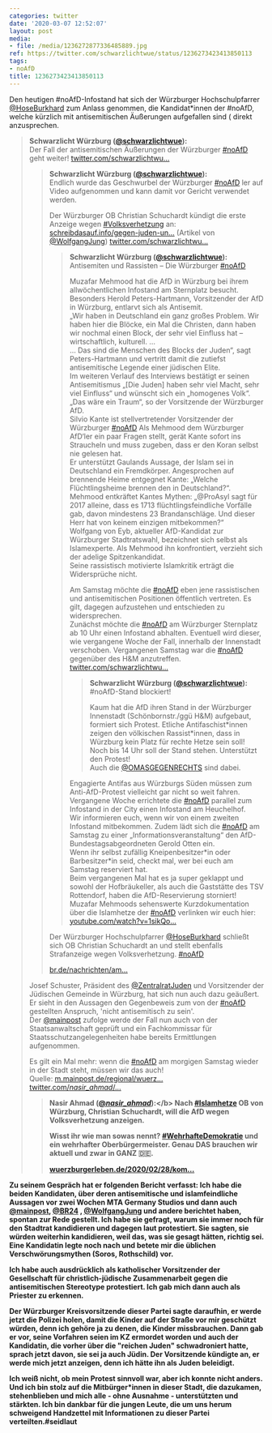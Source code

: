 ```yaml
---
categories: twitter
date: '2020-03-07 12:52:07'
layout: post
media:
- file: /media/1236272877336485889.jpg
ref: https://twitter.com/schwarzlichtwue/status/1236273423413850113
tags:
- noAfD
title: 1236273423413850113
---
```

Den heutigen #noAfD-Infostand hat sich der Würzburger Hochschulpfarrer [@HoseBurkhard](https://twitter.com/HoseBurkhard) zum Anlass genommen, die Kandidat\*innen der #noAfD, welche kürzlich mit antisemitischen Äußerungen aufgefallen sind ( direkt anzusprechen.  
> <b>Schwarzlicht Würzburg ([@schwarzlichtwue](https://twitter.com/schwarzlichtwue)):</b>  
>Der Fall der antisemitischen Äußerungen der Würzburger [#noAfD](/t/noafd) geht weiter! [twitter.com/schwarzlichtwu…](https://twitter.com/schwarzlichtwue/status/1233330079662592002)   
>> <b>Schwarzlicht Würzburg ([@schwarzlichtwue](https://twitter.com/schwarzlichtwue)):</b>    
>>Endlich wurde das Geschwurbel der Würzburger [#noAfD](/t/noafd) ler auf Video aufgenommen und kann damit vor Gericht verwendet werden.    
>>    
>>    
>>    
>>Der Würzburger OB Christian Schuchardt kündigt die erste Anzeige wegen [#Volksverhetzung](/t/volksverhetzung) an: [schreibdasauf.info/gegen-juden-un…](https://schreibdasauf.info/gegen-juden-und-muslime-afd-wahlkampf-in-wuerzburg) (Artikel von [@WolfgangJung](https://twitter.com/WolfgangJung)) [twitter.com/schwarzlichtwu…](https://twitter.com/schwarzlichtwue/status/1233044382691024899)     
>>> <b>Schwarzlicht Würzburg ([@schwarzlichtwue](https://twitter.com/schwarzlichtwue)):</b>      
>>>Antisemiten und Rassisten – Die Würzburger [#noAfD](/t/noafd)       
>>>      
>>>Muzafar Mehmood hat die AfD in Würzburg bei ihrem allwöchentlichen Infostand am Sternplatz besucht. Besonders Herold Peters-Hartmann, Vorsitzender der AfD in Würzburg, entlarvt sich als Antisemit.       
>>>„Wir haben in Deutschland ein ganz großes Problem. Wir haben hier die Blöcke, ein Mal die Christen, dann haben wir nochmal einen Block, der sehr viel Einfluss hat – wirtschaftlich, kulturell. …       
>>>… Das sind die Menschen des Blocks der Juden“, sagt Peters-Hartmann und vertritt damit die zutiefst antisemitische Legende einer jüdischen Elite.       
>>>Im weiteren Verlauf des Interviews bestätigt er seinen Antisemitismus „[Die Juden] haben sehr viel Macht, sehr viel Einfluss“ und wünscht sich ein „homogenes Volk“. „Das wäre ein Traum“, so der Vorsitzende der Würzburger AfD.       
>>>Silvio Kante ist stellvertretender Vorsitzender der Würzburger [#noAfD](/t/noafd)  Als Mehmood dem Würzburger AfD‘ler ein paar Fragen stellt, gerät Kante sofort ins Straucheln und muss zugeben, dass er den Koran selbst nie gelesen hat.       
>>>Er unterstützt Gaulands Aussage, der Islam sei in Deutschland ein Fremdkörper. Angesprochen auf brennende Heime entgegnet Kante: „Welche Flüchtlingsheime brennen den in Deutschland?“.       
>>>Mehmood entkräftet Kantes Mythen: „@ProAsyl sagt für 2017 alleine, dass es 1713 flüchtlingsfeindliche Vorfälle gab, davon mindestens 23 Brandanschläge. Und dieser Herr hat von keinem einzigen mitbekommen?“       
>>>Wolfgang von Eyb, aktueller AfD-Kandidat zur Würzburger Stadtratswahl, bezeichnet sich selbst als Islamexperte. Als Mehmood ihn konfrontiert, verzieht sich der adelige Spitzenkandidat.       
>>>Seine rassistisch motivierte Islamkritik erträgt die Widersprüche nicht.      
>>>      
>>>      
>>>      
>>>Am Samstag möchte die [#noAfD](/t/noafd) eben jene rassistischen und antisemitischen Positionen öffentlich vertreten. Es gilt, dagegen aufzustehen und entschieden zu widersprechen.       
>>>Zunächst möchte die [#noAfD](/t/noafd) am Würzburger Sternplatz ab 10 Uhr einen Infostand abhalten. Eventuell wird dieser, wie vergangene Woche der Fall, innerhalb der Innenstadt verschoben. Vergangenen Samstag war die [#noAfD](/t/noafd) gegenüber des H&amp;M anzutreffen. [twitter.com/schwarzlichtwu…](https://twitter.com/schwarzlichtwue/status/1231159447722086400)       
>>>> <b>Schwarzlicht Würzburg ([@schwarzlichtwue](https://twitter.com/schwarzlichtwue)):</b>        
>>>>#noAfD-Stand blockiert!        
>>>>        
>>>>        
>>>>        
>>>>Kaum hat die AfD ihren Stand in der Würzburger Innenstadt (Schönbornstr./ggü H&amp;M) aufgebaut, formiert sich Protest. Etliche Antifaschist\*innen zeigen den völkischen Rassist\*innen, dass in Würzburg kein Platz für rechte Hetze sein soll!          
>>>>Noch bis 14 Uhr soll der Stand stehen. Unterstützt den Protest!         
>>>>Auch die [@OMASGEGENRECHTS](https://twitter.com/OMASGEGENRECHTS) sind dabei.          
>>>      
>>>      
>>>Engagierte Antifas aus Würzburgs Süden müssen zum Anti-AfD-Protest vielleicht gar nicht so weit fahren. Vergangene Woche errichtete die [#noAfD](/t/noafd) parallel zum Infostand in der City einen Infostand am Heuchelhof.       
>>>Wir informieren euch, wenn wir von einem zweiten Infostand mitbekommen. Zudem lädt sich die [#noAfD](/t/noafd) am Samstag zu einer „Informationsveranstaltung“ den AfD-Bundestagsabgeordneten Gerold Otten ein.       
>>>Wenn ihr selbst zufällig Kneipenbesitzer\*in oder Barbesitzer\*in seid, checkt mal, wer bei euch am Samstag reserviert hat.       
>>>Beim vergangenen Mal hat es ja super geklappt und sowohl der Hofbräukeller, als auch die Gaststätte des TSV Rottendorf, haben die AfD-Reservierung storniert!       
>>>Muzafar Mehmoods sehenswerte Kurzdokumentation über die Islamhetze der [#noAfD](/t/noafd) verlinken wir euch hier: [youtube.com/watch?v=1sikQo…](https://www.youtube.com/watch?v=1sikQo0KKCc)       
>>    
>>    
>>Der Würzburger Hochschulpfarrer [@HoseBurkhard](https://twitter.com/HoseBurkhard) schließt sich OB Christian Schuchardt an und stellt ebenfalls Strafanzeige wegen Volksverhetzung. [#noAfD](/t/noafd)     
>>    
>>[br.de/nachrichten/am…](https://www.br.de/nachrichten/amp/bayern/wuerzburger-oberbuergermeister-will-afd-anzeigen,Rrm8wPQ)     
>  
>  
>Josef Schuster, Präsident des [@ZentralratJuden](https://twitter.com/ZentralratJuden) und Vorsitzender der Jüdischen Gemeinde in Würzburg, hat sich nun auch dazu geäußert. Er sieht in den Aussagen den Gegenbeweis zum von der [#noAfD](/t/noafd) gestellten Anspruch, 'nicht antisemitisch zu sein'.   
>Der [@mainpost](https://twitter.com/mainpost) zufolge werde der Fall nun auch von der Staatsanwaltschaft geprüft und ein Fachkommissar für Staatsschutzangelegenheiten habe bereits Ermittlungen aufgenommen.  
>  
>  
>  
>Es gilt ein Mal mehr: wenn die [#noAfD](/t/noafd) am morgigen Samstag wieder in der Stadt steht, müssen wir das auch!   
>Quelle: [m.mainpost.de/regional/wuerz…](https://m.mainpost.de/regional/wuerzburg/Wuerzburger-OB-schaltet-Polizei-wegen-AfD-Funktionaeren-ein;art735,10413925)   
>[twitter.com/_nasir_ahmad_/…](https://twitter.com/_nasir_ahmad_/status/1233411381929693185?s=19)   
>> <b>Nasir Ahmad ([@_nasir_ahmad_](https://twitter.com/_nasir_ahmad_)):</b>    
>>Nach [#Islamhetze](/t/islamhetze)  OB von Würzburg, Christian Schuchardt, will die AfD wegen Volksverhetzung anzeigen.    
>>    
>>    
>>    
>>Wisst ihr wie man sowas nennt? [#WehrhafteDemokratie](/t/wehrhaftedemokratie) und ein wehrhafter Oberbürgermeister. Genau DAS brauchen wir aktuell und zwar in GANZ 🇩🇪.    
>>    
>>    
>>    
>>[wuerzburgerleben.de/2020/02/28/kom…](https://www.wuerzburgerleben.de/2020/02/28/kommunalwahl-christian-schuchardt-afd-wegen-volksverhetzung-anzeigen-politik/)     
>  
>  


Zu seinem Gespräch hat er folgenden Bericht verfasst: 
Ich habe die beiden Kandidaten, über deren antisemitische und islamfeindliche Aussagen vor zwei Wochen MTA Germany Studios und dann auch [@mainpost](https://twitter.com/mainpost), [@BR24](https://twitter.com/BR24) , [@WolfgangJung](https://twitter.com/WolfgangJung) und andere berichtet haben, spontan zur Rede gestellt. 
Ich habe sie gefragt, warum sie immer noch für den Stadtrat kandidieren und dagegen laut protestiert. Sie sagten, sie würden weiterhin kandidieren, weil das, was sie gesagt hätten, richtig sei. 
Eine Kandidatin legte noch nach und betete mir die üblichen Verschwörungsmythen (Soros, Rothschild) vor.



Ich habe auch ausdrücklich als katholischer Vorsitzender der Gesellschaft für christlich-jüdische Zusammenarbeit gegen die antisemitischen Stereotype protestiert. 
Ich gab mich dann auch als Priester zu erkennen.



Der Würzburger Kreisvorsitzende dieser Partei sagte daraufhin, er werde jetzt die Polizei holen, damit die Kinder auf der Straße vor mir geschützt würden, denn ich gehöre ja zu denen, die Kinder missbrauchen. 
Dann gab er vor, seine Vorfahren seien im KZ ermordet worden und auch der Kandidatin, die vorher über die "reichen Juden" schwadroniert hatte, sprach jetzt davon, sie sei ja auch Jüdin. 
Der Vorsitzende kündigte an, er werde mich jetzt anzeigen, denn ich hätte ihn als Juden beleidigt.



Ich weiß nicht, ob mein Protest sinnvoll war, aber ich konnte nicht anders. 
Und ich bin stolz auf die Mitbürger\*innen in dieser Stadt, die dazukamen, stehenblieben und mich alle - ohne Ausnahme - unterstützten und stärkten. Ich bin dankbar für die jungen Leute, die um uns herum schweigend Handzettel mit Informationen zu dieser Partei verteilten.#seidlaut 